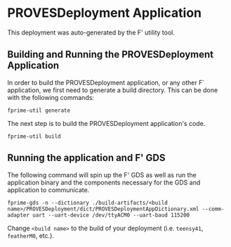 # PROVESDeployment Application

This deployment was auto-generated by the F' utility tool.

## Building and Running the PROVESDeployment Application

In order to build the PROVESDeployment application, or any other F´ application, we first need to generate a build directory. This can be done with the following commands:

```
fprime-util generate
```

The next step is to build the PROVESDeployment application's code.
```
fprime-util build
```

## Running the application and F' GDS

The following command will spin up the F' GDS as well as run the application binary and the components necessary for the GDS and application to communicate.

```
fprime-gds -n --dictionary ./build-artifacts/<build name>/PROVESDeployment/dict/PROVESDeploymentAppDictionary.xml --comm-adapter uart --uart-device /dev/ttyACM0 --uart-baud 115200
```

Change `<build name>` to the build of your deployment (i.e. `teensy41`, `featherM0`, etc.).
